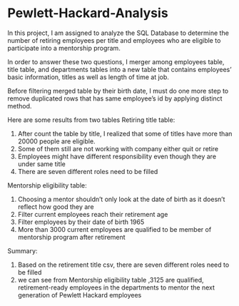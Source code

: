 # Pewlett-Hackard-Analysis

In this project, I am assigned to analyze the SQL Database to determine the number of retiring employees per title and employees who are eligible to participate into a mentorship program.

In order to answer these two questions, I merger among employees table, title table, and departments tables into a new table that contains employees’ basic information, titles as well as length of time at job.

Before filtering merged table by their birth date, I must do one more step to remove duplicated rows that has same employee’s id by applying distinct method. 



Here are some results from two tables
Retiring title table:
1.	After count the table by title, I realized that some of titles have more than 20000 people are eligible. 
2.	Some of them still are not working with company either quit or retire
3.	Employees might have different responsibility even though they are under same title
4.	There are seven different roles need to be filled 



Mentorship eligibility table:
1.	Choosing a mentor shouldn’t only look at the date of birth as it doesn’t reflect how good they are
2.	Filter current employees reach their retirement age
3.	Filter employees by their date of birth 1965
4.	More than 3000 current employees are qualified to be member of mentorship program after retirement



Summary:

1.	Based on the retirement title csv, there are seven different roles need to be filled
2.	we can see from Mentorship eligibility table ,3125 are qualified, retirement-ready employees in the departments to mentor the next generation of Pewlett Hackard employees
 
